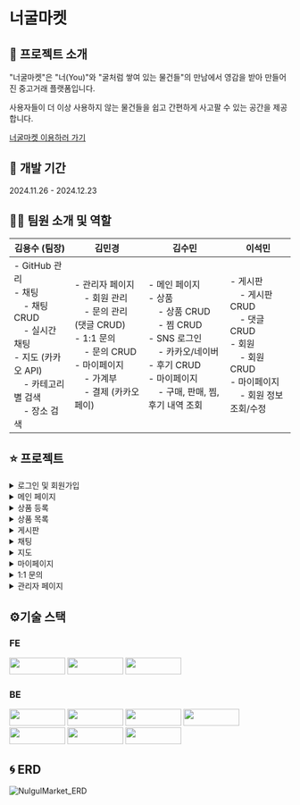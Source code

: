 # 너굴마켓

## 🦝 프로젝트 소개
"너굴마켓"은 "너(You)"와 "굴처럼 쌓여 있는 물건들"의 만남에서 영감을 받아 만들어진 중고거래 플랫폼입니다.

사용자들이 더 이상 사용하지 않는 물건들을 쉽고 간편하게 사고팔 수 있는 공간을 제공합니다.

[너굴마켓 이용하러 가기](http://3.35.214.27:8080/)

## 📆 개발 기간
2024.11.26 - 2024.12.23

## 👩‍💻 팀원 소개 및 역할

<table>
  <thead>
    <tr>
      <th>김용수 (팀장)</th>
      <th>김민경</th>
      <th>김수민</th>
      <th>이석민</th>
    </tr>
  </thead>
  <tbody>
    <tr>
      <td>
        - GitHub 관리<br>
        - 채팅<br>
        &nbsp;&nbsp;&nbsp;&nbsp;- 채팅 CRUD<br>
        &nbsp;&nbsp;&nbsp;&nbsp;- 실시간 채팅<br>
        - 지도 (카카오 API)<br>
        &nbsp;&nbsp;&nbsp;&nbsp;- 카테고리별 검색<br>
        &nbsp;&nbsp;&nbsp;&nbsp;- 장소 검색
      </td>
      <td>
        - 관리자 페이지<br>
        &nbsp;&nbsp;&nbsp;&nbsp;- 회원 관리<br>
        &nbsp;&nbsp;&nbsp;&nbsp;- 문의 관리 (댓글 CRUD)<br>
        - 1:1 문의<br>
        &nbsp;&nbsp;&nbsp;&nbsp;- 문의 CRUD<br>
        - 마이페이지<br>
        &nbsp;&nbsp;&nbsp;&nbsp;- 가계부<br>
        &nbsp;&nbsp;&nbsp;&nbsp;- 결제 (카카오페이)
      </td>
      <td>
        - 메인 페이지<br>
        - 상품<br>
        &nbsp;&nbsp;&nbsp;&nbsp;- 상품 CRUD<br>
        &nbsp;&nbsp;&nbsp;&nbsp;- 찜 CRUD<br>
        - SNS 로그인<br>
        &nbsp;&nbsp;&nbsp;&nbsp;- 카카오/네이버<br>
        - 후기 CRUD<br>
        - 마이페이지<br>
        &nbsp;&nbsp;&nbsp;&nbsp;- 구매, 판매, 찜, 후기 내역 조회
      </td>
      <td>
        - 게시판<br>
        &nbsp;&nbsp;&nbsp;&nbsp;- 게시판 CRUD<br>
        &nbsp;&nbsp;&nbsp;&nbsp;- 댓글 CRUD<br>
        - 회원<br>
        &nbsp;&nbsp;&nbsp;&nbsp;- 회원 CRUD<br>
        - 마이페이지<br>
        &nbsp;&nbsp;&nbsp;&nbsp;- 회원 정보 조회/수정
      </td>
    </tr>
  </tbody>
</table>

## ⭐ 프로젝트
<details>
  <summary>로그인 및 회원가입</summary>
  <img src="https://github.com/user-attachments/assets/f03fc6eb-7d84-4742-afaf-f15149cbc847" width="1750">
  <img src="https://github.com/user-attachments/assets/d4d60a38-3d29-477f-bbfc-b6261856306e" width="1750">
</details>
<details>
    <summary>메인 페이지</summary>
    <img src="https://github.com/user-attachments/assets/e388ba9f-f95e-4c9b-a2b9-4114ea0ad935" width="1750">
</details>
<details>
    <summary>상품 등록</summary>
    <img src="https://github.com/user-attachments/assets/d3ecf800-c5d7-403b-94c0-58ee76e9624c" width="1750">
    <img src="https://github.com/user-attachments/assets/b62f6492-b517-4b69-af40-c21407eec1ff" width="1750">
</details>
<details>
    <summary>상품 목록</summary>
    <img src="https://github.com/user-attachments/assets/be54843a-e5da-4be7-80b5-d8d578f94763" width="1750">
</details>
<details>
    <summary>게시판</summary>
</details>
<details>
    <summary>채팅</summary>
    <img src="https://github.com/user-attachments/assets/b7c2a887-424c-4fe4-87e2-e2b2cbb4b384" width="1750">
</details>
<details>
    <summary>지도</summary>
    <img src="https://github.com/user-attachments/assets/17cf55e4-d798-4780-ac9f-3532923193b5" width="1750">
</details>
<details>
    <summary>마이페이지</summary>
    <img src="https://github.com/user-attachments/assets/c9701226-023f-474b-8493-00903ed2696f" width="1750">
    <img src="https://github.com/user-attachments/assets/d759bf19-cf01-447b-955e-069c9e78eeeb" width="1750">
    <img src="https://github.com/user-attachments/assets/2075e938-6b6f-46a5-ac97-ec114c00c27a" width="1750">
    <img src="https://github.com/user-attachments/assets/e52f4d1a-eb1e-4d75-b07b-5370dc5caf7c" width="1750">
    <img src="https://github.com/user-attachments/assets/e89c4633-7f81-4961-bfd5-bda005bb5bf6" width="1750">
    <img src="https://github.com/user-attachments/assets/0c12a49a-c1f7-4ccb-b878-e796f61708f5" width="1750">
    <img src="https://github.com/user-attachments/assets/51615020-2511-4244-9ffd-b8d4d4ac144d" width="1750">
</details>
<details>
    <summary>1:1 문의</summary>
</details>
<details>
    <summary>관리자 페이지</summary>
    <img src="https://github.com/user-attachments/assets/63a22fd1-b9d5-45ce-9d25-a41510558713" width="1750">
    <img src="https://github.com/user-attachments/assets/9417bdee-35dc-4b31-a65f-84ec3da99c1f" width="1750">
    <img src="https://github.com/user-attachments/assets/93a5d195-0940-40f2-83b2-77db2031e2f5" width="1750">
    <img src="https://github.com/user-attachments/assets/4c04ca74-4333-4cc5-97f2-e548dfaf1e00" width="1750">
    <img src="https://github.com/user-attachments/assets/ef1139ac-9d68-4ea5-9d7d-04dc60d5e7d4" width="1750">
</details>

## ⚙기술 스택 
### FE
<img src="https://img.shields.io/badge/Node.js-5FA04E?style=flat-square&logo=Node.js&logoColor=white" width="100" height="30"/> <img src="https://img.shields.io/badge/React-61DAFB?style=flat-square&logo=React&logoColor=white" width="100" height="30"/> <img src="https://img.shields.io/badge/Chakra%20UI-319795?style=flat-square&logo=Chakra%20UI&logoColor=white" width="100" height="30"/>

### BE
<img src="https://img.shields.io/badge/Java-007396?style=flat-square&logo=Java&logoColor=white" style="width: 100px; height: 30px; object-fit: contain;" /> <img src="https://img.shields.io/badge/Spring%20Boot-6DB33F?style=flat-square&logo=Spring%20Boot&logoColor=white" style="width: 100px; height: 30px; object-fit: contain;" /> <img src="https://img.shields.io/badge/MyBatis-8A2D39?style=flat-square&logo=MyBatis&logoColor=white" style="width: 100px; height: 30px; object-fit: contain;" /> <img src="https://img.shields.io/badge/MariaDB-003B57?style=flat-square&logo=MariaDB&logoColor=white" style="width: 100px; height: 30px; object-fit: contain;" /> <img src="https://img.shields.io/badge/AWS-232F3E?style=flat-square&logo=Amazon%20AWS&logoColor=white" style="width: 100px; height: 30px; object-fit: contain;" /> <img src="https://img.shields.io/badge/AWS%20EC2-FF9900?style=flat-square&logo=Amazon%20EC2&logoColor=white" style="width: 100px; height: 30px; object-fit: contain;" /> <img src="https://img.shields.io/badge/AWS%20S3-569A31?style=flat-square&logo=Amazon%20S3&logoColor=white" style="width: 100px; height: 30px; object-fit: contain;" />

## 🌀 ERD
![NulgulMarket_ERD](https://github.com/user-attachments/assets/13f56ab6-8481-4a58-a8ee-10af1dab2352)
